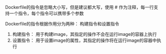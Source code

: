 Dockerfile的指令是忽略大小写，但是建议都大写，使用 # 作为注释，每一行支持一个指令，每个指令可以携带多个参数

Dockerfile的指令根据作用分为两种： 构建指令和设置指令
1. 构建指令： 用于构建image，其指定的操作不会在运行image的容器上执行
2. 设置指令： 用于设置image的属性，其指定的操作将在运行image的容器中执行